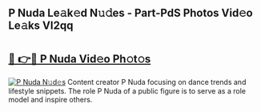 ## P Nuda Le𝚊k𝚎d N𝚞𝚍es - Part-PdS Photos Vid𝚎o Le𝚊ks VI2qq

# <h2><a href="http://fbg5h5e.evod.top/?m=P+Nuda">🔗 👉🔴 P Nuda Vid𝚎o Ph𝚘t𝚘s</a></h2>

[![P Nuda N𝚞d𝚎s](https://i.imgur.com/8V9OHl7.gif)](http://fbg5h5e.evod.top/?m=P+Nuda)
Content creator P Nuda focusing on dance trends and lifestyle snippets. The role P Nuda of a public figure is to serve as a role model and inspire others. 
